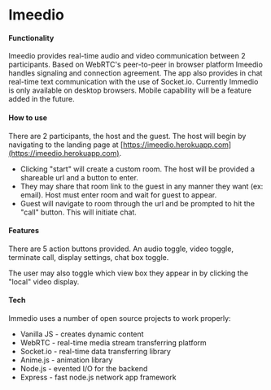 # Imeedio

#### Functionality

Imeedio provides real-time audio and video communication between 2 participants. Based on WebRTC's peer-to-peer in browser platform Imeedio handles signaling and connection agreement. The app also provides in chat real-time text communication with the use of Socket.io. Currently Immedio is only available on desktop browsers. Mobile capability will be a feature added in the future.

#### How to use

There are 2 participants, the host and the guest. The host will begin by navigating to the landing page at [https://imeedio.herokuapp.com](https://imeedio.herokuapp.com).

- Clicking "start" will create a custom room. The host will be provided a shareable url and a button to enter.
- They may share that room link to the guest in any manner they want (ex: email). Host must enter room and wait for guest to appear.
- Guest will navigate to room through the url and be prompted to hit the "call" button. This will initiate chat.

#### Features

There are 5 action buttons provided. An audio toggle, video toggle, terminate call, display settings, chat box toggle.

The user may also toggle which view box they appear in by clicking the "local" video display.

#### Tech

Immedio uses a number of open source projects to work properly:

- Vanilla JS - creates dynamic content
- WebRTC - real-time media stream transferring platform
- Socket.io - real-time data transferring library
- Anime.js - animation library
- Node.js - evented I/O for the backend
- Express - fast node.js network app framework
